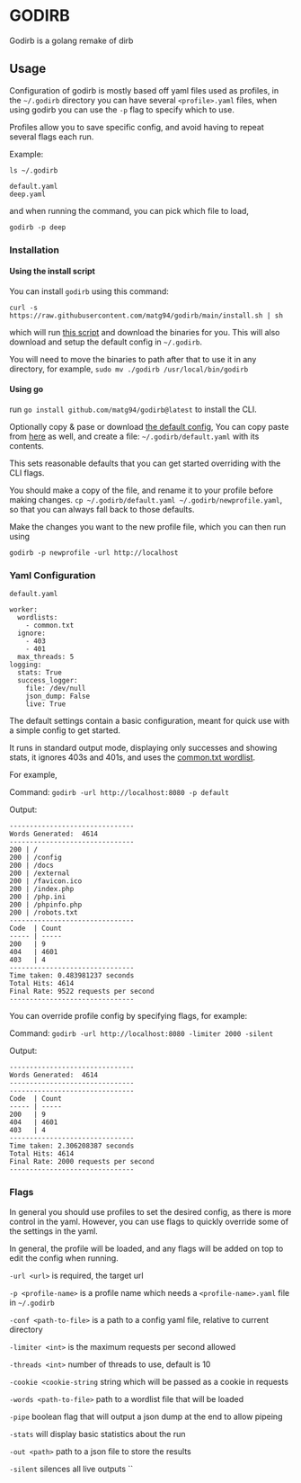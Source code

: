 # GODIRB

Godirb is a golang remake of dirb

## Usage

Configuration of godirb is mostly based off yaml files used as profiles,
in the `~/.godirb` directory you can have several `<profile>.yaml` files,
when using godirb you can use the `-p` flag to specify which to use.

Profiles allow you to save specific config, and avoid having to repeat several flags each run.

Example:

`ls ~/.godirb`

```
default.yaml
deep.yaml
```

and when running the command, you can pick which file to load,

`godirb -p deep`

### Installation

#### Using the install script

You can install `godirb` using this command:

`curl -s https://raw.githubusercontent.com/matg94/godirb/main/install.sh | sh`

which will run [this script](https://raw.githubusercontent.com/matg94/godirb/main/install.sh) and download the binaries for you.
This will also download and setup the default config in `~/.godirb`.

You will need to move the binaries to path after that to use it in any directory, for example,
`sudo mv ./godirb /usr/local/bin/godirb`

#### Using go

run `go install github.com/matg94/godirb@latest` to install the CLI.

Optionally copy & pase or download [the default config](https://raw.githubusercontent.com/matg94/godirb/main/default.yaml),
You can copy paste from [here](#yaml-configuration) as well,
and create a file: `~/.godirb/default.yaml` with its contents.

This sets reasonable defaults that you can get started overriding with the CLI flags.

You should make a copy of the file, and rename it to your profile before making changes.
`cp ~/.godirb/default.yaml ~/.godirb/newprofile.yaml`, so that you can always fall back to those defaults.

Make the changes you want to the new profile file, which you can then run using

`godirb -p newprofile -url http://localhost`

### Yaml Configuration

`default.yaml`
```
worker:
  wordlists:
    - common.txt
  ignore: 
    - 403
    - 401
  max_threads: 5
logging:
  stats: True
  success_logger:
    file: /dev/null
    json_dump: False
    live: True
```

The default settings contain a basic configuration, meant for quick use with a simple config to get started.

It runs in standard output mode, displaying only successes and showing stats, it ignores 403s and 401s, and uses the [common.txt wordlist]().

For example,

Command:
`godirb -url http://localhost:8080 -p default`

Output:
```
-------------------------------
Words Generated:  4614
-------------------------------
200 | /
200 | /config
200 | /docs
200 | /external
200 | /favicon.ico
200 | /index.php
200 | /php.ini
200 | /phpinfo.php
200 | /robots.txt
-------------------------------
Code  | Count
----- | -----
200   | 9
404   | 4601
403   | 4
-------------------------------
Time taken: 0.483981237 seconds
Total Hits: 4614
Final Rate: 9522 requests per second
-------------------------------
```

You can override profile config by specifying flags, for example:

Command:
`godirb -url http://localhost:8080 -limiter 2000 -silent`

Output:
```
-------------------------------
Words Generated:  4614
-------------------------------
-------------------------------
Code  | Count
----- | -----
200   | 9
404   | 4601
403   | 4
-------------------------------
Time taken: 2.306208387 seconds
Total Hits: 4614
Final Rate: 2000 requests per second
-------------------------------
```

### Flags

In general you should use profiles to set the desired config, as there is more control in the yaml.
However, you can use flags to quickly override some of the settings in the yaml.

In general, the profile will be loaded, and any flags will be added on top to edit the config when running.


`-url <url>` is required, the target url

`-p <profile-name>` is a profile name which needs a `<profile-name>.yaml` file in `~/.godirb`

`-conf <path-to-file>` is a path to a config yaml file, relative to current directory

`-limiter <int>` is the maximum requests per second allowed

`-threads <int>` number of threads to use, default is 10

`-cookie <cookie-string` string which will be passed as a cookie in requests

`-words <path-to-file>` path to a wordlist file that will be loaded

`-pipe` boolean flag that will output a json dump at the end to allow pipeing

`-stats` will display basic statistics about the run

`-out <path>` path to a json file to store the results

`-silent` silences all live outputs
``
